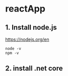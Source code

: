 # reactApp

## 1. Install node.js
https://nodejs.org/en
```
node -v
npm -v
```
## 2. install .net core